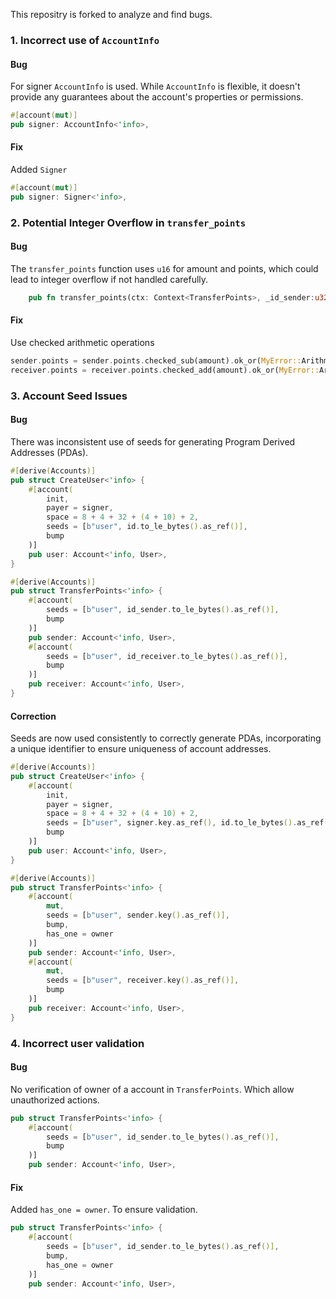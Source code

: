This repositry is forked to analyze and find bugs.

### 1. Incorrect use of `AccountInfo`

#### Bug

For signer `AccountInfo` is used. While `AccountInfo` is flexible, it doesn't provide any guarantees about the account's properties or permissions.

```rust
#[account(mut)]
pub signer: AccountInfo<'info>,
```

#### Fix

Added `Signer`

```rust
#[account(mut)]
pub signer: Signer<'info>,
```

### 2. Potential Integer Overflow in `transfer_points`

#### Bug

The `transfer_points` function uses `u16` for amount and points, which could lead to integer overflow if not handled carefully.

```rust
    pub fn transfer_points(ctx: Context<TransferPoints>, _id_sender:u32, _id_receiver:u32, amount: u16) -> Result<()> {

```

#### Fix

Use checked arithmetic operations

```rust
sender.points = sender.points.checked_sub(amount).ok_or(MyError::ArithmeticError)?;
receiver.points = receiver.points.checked_add(amount).ok_or(MyError::ArithmeticError)?;
```

### 3. Account Seed Issues

#### Bug

There was inconsistent use of seeds for generating Program Derived Addresses (PDAs).

```rust
#[derive(Accounts)]
pub struct CreateUser<'info> {
    #[account(
        init,
        payer = signer,
        space = 8 + 4 + 32 + (4 + 10) + 2,
        seeds = [b"user", id.to_le_bytes().as_ref()],
        bump
    )]
    pub user: Account<'info, User>,
}

#[derive(Accounts)]
pub struct TransferPoints<'info> {
    #[account(
        seeds = [b"user", id_sender.to_le_bytes().as_ref()],
        bump
    )]
    pub sender: Account<'info, User>,
    #[account(
        seeds = [b"user", id_receiver.to_le_bytes().as_ref()],
        bump
    )]
    pub receiver: Account<'info, User>,
}
```

#### Correction

Seeds are now used consistently to correctly generate PDAs, incorporating a unique identifier to ensure uniqueness of account addresses.

```rust
#[derive(Accounts)]
pub struct CreateUser<'info> {
    #[account(
        init,
        payer = signer,
        space = 8 + 4 + 32 + (4 + 10) + 2,
        seeds = [b"user", signer.key.as_ref(), id.to_le_bytes().as_ref()],
        bump
    )]
    pub user: Account<'info, User>,
}

#[derive(Accounts)]
pub struct TransferPoints<'info> {
    #[account(
        mut,
        seeds = [b"user", sender.key().as_ref()],
        bump,
        has_one = owner
    )]
    pub sender: Account<'info, User>,
    #[account(
        mut,
        seeds = [b"user", receiver.key().as_ref()],
        bump
    )]
    pub receiver: Account<'info, User>,
}
```

### 4. Incorrect user validation

#### Bug

No verification of owner of a account in `TransferPoints`. Which allow unauthorized actions.

```rust
pub struct TransferPoints<'info> {
    #[account(
        seeds = [b"user", id_sender.to_le_bytes().as_ref()],
        bump
    )]
    pub sender: Account<'info, User>,

```

#### Fix

Added `has_one = owner`. To ensure validation.

```rust
pub struct TransferPoints<'info> {
    #[account(
        seeds = [b"user", id_sender.to_le_bytes().as_ref()],
        bump,
        has_one = owner
    )]
    pub sender: Account<'info, User>,
```
